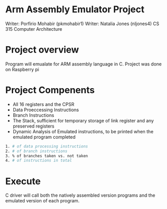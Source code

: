 # Arm Assembly Emulator Project
Writer: Porfirio Mohabir (pkmohabir1)
Writer: Natalia Jones (nljones4)
CS 315 Computer Architecture

# Project overview
Program will emualate for ARM assembly language in C. Project was done on Raspberry pi

# Project Compenents

 - All 16 registers and the CPSR
 - Data Proeccessing Instructions
 - Branch Instructions
 - The Stack, sufficient for temporary storage of link register and any preserved registers
 - Dynamic Analysis of Emulated instructions, to be printed when the emulated program completed
 ```bash
 1. # of data processing instructions
 2. # of branch instructions
 3. % of branches taken vs. not taken
 4. # of instructions in total
 ```
# Execute
C driver will call both the natively assembled version programs and the emulated version of each program.   



